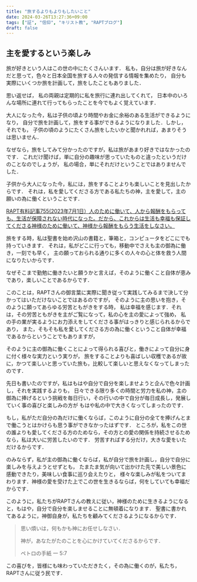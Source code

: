 ```yaml
---
title: "旅するよりもよりもしたいこと"
date: 2024-03-26T13:27:36+09:00
tags: ["証", "信仰", "キリスト教", "RAPTブログ"]
draft: false
---
```


## 主を愛するという楽しみ
旅が好きという人はこの世の中にたくさんいます．
私も，自分は旅が好きなんだと思って，色々と日本全国を旅する人々の発信する情報を集めたり，
自分も実際にいくつか旅を計画して，旅をしたこともありました．

思い返せば，
私の両親は定期的に私を旅行に連れ出してくれて，
日本中のいろんな場所に連れて行ってもらったことを今でもよく覚えています．

大人になった今，私は子供の頃より時間やお金に余裕のある生活ができるようになり，
自分で旅を計画して，旅をする事ができるようになりました．しかし，それでも，
子供の頃のようにたくさん旅をしたいかと聞かれれば，あまりそうは思いません．

なぜなら，旅をしてみて分かったのですが，私は旅があまり好きではなかったのです．
これだけ聞けば，単に自分の趣味が思っていたものと違ったというだけのことなのでしょうが，
私の場合，単にそれだけということではありませんでした．

子供から大人になった今，私には，旅をすることよりも楽しいことを見出したからです．
それは，私を愛してくださる方である私たちの神，主を愛して，主の願いの為に働くということです．

[RAPT有料記事755(2023年7月1日）人のために働いて、人から報酬をもらっても、生活が保障されない時代になった。だから、これからは生活も幸福も保証してくださる神様のために働いて、神様から報酬をもらう生活をしなさい。](https://rapt-neo.com/?p=58533)

旅をする時，私は聖書を始め沢山の書籍と，筆箱と，コンピュータをどこにでも持っていきます．
それは，私がどこに行っても，移動中でさえも主の御為に働き，一刻でも早く，
主の願っておられる通りに多くの人々の心と体を救う人間になりたいからです．

なぜそこまで勤勉に働きたいと願うかと言えば，そのように働くこと自体が恵みであり，楽しいことであるからです．

このことは，RAPTさんの御言葉に実際に聞き従って実践してみるまで決して分かってはいただけないことではあるのですが，
そのように主の思いを抱き，そのように願ってあらゆる労苦ともがきをする時，
私は幸福を感じます．それは，その労苦ともがきを主がご覧になって，私の心を主の愛によって強め，
私の手の業が実るようにお力添えをしてくださる事がはっきりと感じられるからであり，
また，そもそも私を愛してくださる方の為に働くということ自体が幸福であるからということでもありますが，

そのように主の御為に働くことによって得られる喜びと，働きによって自分に身に付く様々な実力という実りが，
旅をすることよりも喜ばしい収穫であるが故に，かつて楽しいと思っていた旅も，比較して楽しいと思えなくなってしまったのです．

先日も書いたのですが，私はもはや自分で自分を楽しませようと企んで色々計画し，それを実践するよりも，
日々できる限り多くの時間と労力を私の神，主の御為に捧げるという挑戦を毎日行い，その行いの中で自分が毎日成長し，発展していく事の喜びと楽しみの方が
もはや私の中で大きくなってしまったのです．

もし，私がただ自分の為だけに働くならば，このように自分の全てを捧げんとまで働こうとはかけらも思う事ができなかったはずです．
ところが，私をこの世の誰よりも愛してくださる方のためなら，その方との愛の関係を持続させるためなら，私は大いに労苦したいのです．
労苦すればする分だけ，大きな愛をいただけるからです．

のみならず，私が主の御為に働くならば，私が自分で旅を計画し，自分で自分に楽しみを与えようとせずとも，
たまたま気が向いて出かけた先で美しい景色に感動できたり，美味しい食事に巡り会えたりと，
様々な楽しみが私をついてまわります．神様の愛を受けた上でこの世を生きるならば，何をしていても幸福だからです．

このように，私たちがRAPTさんの教えに従い，神様のために生きるようになると，もはや，自分で自分を楽しませることに無頓着になります．
聖書に書かれてあるように，神御自身が，私たちを顧みてくださるようになるからです．

> 思い煩いは，何もかも神にお任せしなさい． 
>
> 神が，あなたがたのことを心にかけていてくださるからです．
>
> ペトロの手紙 一 5:7

この喜びを，皆様にも味わっていただきたく，その為に働くのが，私たち，RAPTさんに従う民です．